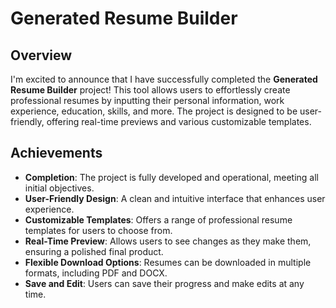 # Generated Resume Builder

## Overview

I'm excited to announce that I have successfully completed the **Generated Resume Builder** project! This tool allows users to effortlessly create professional resumes by inputting their personal information, work experience, education, skills, and more. The project is designed to be user-friendly, offering real-time previews and various customizable templates.

## Achievements

- **Completion**: The project is fully developed and operational, meeting all initial objectives.
- **User-Friendly Design**: A clean and intuitive interface that enhances user experience.
- **Customizable Templates**: Offers a range of professional resume templates for users to choose from.
- **Real-Time Preview**: Allows users to see changes as they make them, ensuring a polished final product.
- **Flexible Download Options**: Resumes can be downloaded in multiple formats, including PDF and DOCX.
- **Save and Edit**: Users can save their progress and make edits at any time.
